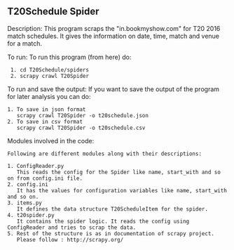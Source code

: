T20Schedule Spider
--------------------------------------------------------------------------------

Description:
     This program scraps the "in.bookmyshow.com" for T20 2016 match schedules.
     It gives the information on date, time, match and venue for a match.

To run:
     To run this program (from here) do:

     1. cd T20Schedule/spiders
     2. scrapy crawl T20Spider

To run and save the output:
    If you want to save the output of the program for later analysis you can do:

    1. To save in json format
       scrapy crawl T20Spider -o t20schedule.json 
    2. To save in csv format
       scrapy crawl T20Spider -o t20schedule.csv

Modules involved in the code:

    Following are different modules along with their descriptions:
     
    1. ConfigReader.py
       This reads the config for the Spider like name, start_with and so on from config.ini file.
    2. config.ini
       It has the values for configuration variables like name, start_with and so on.
    3. items.py
       It defines the data structure T20ScheduleItem for the spider.
    4. t20spider.py
       It contains the spider logic. It reads the config using ConfigReader and tries to scrap the data.
    5. Rest of the structure is as in documentation of scrapy project.
       Please follow : http://scrapy.org/
